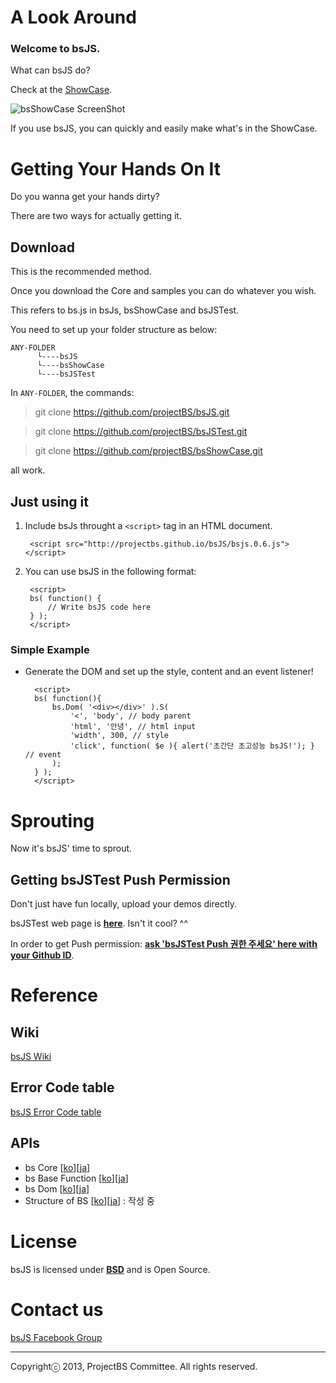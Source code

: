 ﻿# A Look Around

### Welcome to bsJS.

What can bsJS do?

Check at the <a href='http://projectbs.github.io/bsShowCase/' target='_blank'>ShowCase</a>.

![bsShowCase ScreenShot](http://i.imgur.com/07Yf9kx.png)


If you use bsJS, you can quickly and easily make what's in the ShowCase.

# Getting Your Hands On It

Do you wanna get your hands dirty?

There are two ways for actually getting it.

## Download

This is the recommended method. 

Once you download the Core and samples you can do whatever you wish.

This refers to bs.js in bsJs, bsShowCase and bsJSTest.

You need to set up your folder structure as below:

    ANY-FOLDER
          └----bsJS           
          └----bsShowCase
          └----bsJSTest

In `ANY-FOLDER`, the commands:

>git clone https://github.com/projectBS/bsJS.git

>git clone https://github.com/projectBS/bsJSTest.git

>git clone https://github.com/projectBS/bsShowCase.git

all work.

## Just using it

1. Include bsJs throught a `<script>` tag in an HTML document.

        <script src="http://projectbs.github.io/bsJS/bsjs.0.6.js"></script>

2. You can use bsJS in the following format:

        <script>
        bs( function() {
            // Write bsJS code here
        } );
        </script>

### Simple Example

- Generate the DOM and set up the style, content and an event listener!

        <script>
        bs( function(){
            bs.Dom( '<div></div>' ).S( 
                '<', 'body', // body parent
                'html', '안녕', // html input
                'width', 300, // style
                'click', function( $e ){ alert('초간단 초고성능 bsJS!'); } // event
            );
        } );
        </script>


# Sprouting

Now it's bsJS' time to sprout.

## Getting bsJSTest Push Permission

Don't just have fun locally, upload your demos directly.

bsJSTest web page is <a href='http://projectbs.github.io/bsJSTest/0.6/' target='_blank'><b>here</b></a>. Isn't it cool? ^^

In order to get Push permission: <a href='https://www.facebook.com/photo.php?fbid=828142343867893' target='_blank'><b>ask 'bsJSTest Push 권한 주세요' here with your Github ID</b></a>.

# Reference

## Wiki

<a href='https://github.com/projectBS/bsJS/wiki' target='_blank'>bsJS Wiki</a>

## Error Code table
<a href='https://docs.google.com/spreadsheet/ccc?key=0AhWfMzniSmaedDZPdUdRdEx2a3RhTjg0U0hEZXE2eEE&usp=drive_web#gid=0' target='_blank'>bsJS Error Code table</a>

## APIs

- bs Core [<a href='https://github.com/projectBS/bsJS/wiki/doc1-core' target='_blank'>ko</a>][<a href='https://github.com/projectBS/bsJS/wiki/doc1-core-ja' target='_blank'>ja</a>]
- bs Base Function [<a href='https://github.com/projectBS/bsJS/wiki/doc2-base-function' target='_blank'>ko</a>][<a href='https://github.com/projectBS/bsJS/wiki/doc2-base-function-ja' target='_blank'>ja</a>]
- bs Dom [<a href='https://github.com/projectBS/bsJS/wiki/doc3-Dom' target='_blank'>ko</a>][<a href='https://github.com/projectBS/bsJS/wiki/doc3-Dom-ja' target='_blank'>ja</a>]
- Structure of BS [<a href='https://github.com/projectBS/bsJS/wiki/Structure-of-BS' target='_blank'>ko</a>][<a href='https://github.com/projectBS/bsJS/wiki/Structure-of-BS-ja' target='_blank'>ja</a>] : 작성 중

<a href='' target='_blank'></a>

 
# License

bsJS is licensed under <a href='http://opensource.org/licenses/BSD-3-Clause' target='_blank'><b>BSD</b></a> and is Open Source.

# Contact us

<a href='https://www.facebook.com/groups/bs5js/' target='_blank'>bsJS Facebook Group</a>



----------
Copyrightⓒ 2013, ProjectBS Committee. All rights reserved.
